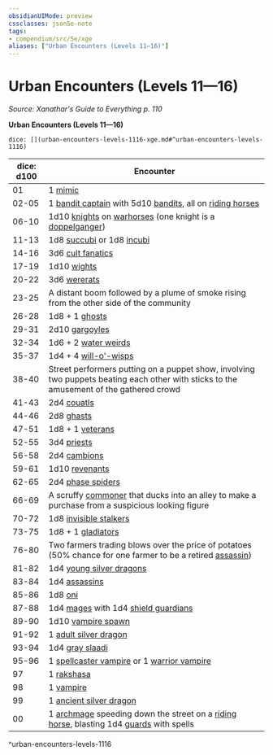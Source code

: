 ```yaml
---
obsidianUIMode: preview
cssclasses: json5e-note
tags:
- compendium/src/5e/xge
aliases: ["Urban Encounters (Levels 11—16)"]
---
```

# Urban Encounters (Levels 11—16)
*Source: Xanathar's Guide to Everything p. 110* 

**Urban Encounters (Levels 11—16)**

`dice: [](urban-encounters-levels-1116-xge.md#^urban-encounters-levels-1116)`

| dice: d100 | Encounter |
|------------|-----------|
| 01 | 1 [mimic](Mechanics/bestiary/monstrosity/mimic.md) |
| 02-05 | 1 [bandit captain](Mechanics/bestiary/humanoid/bandit-captain.md) with 5d10 [bandits](Mechanics/bestiary/humanoid/bandit.md), all on [riding horses](Mechanics/bestiary/beast/riding-horse.md) |
| 06-10 | 1d10 [knights](Mechanics/bestiary/humanoid/knight.md) on [warhorses](Mechanics/bestiary/beast/warhorse.md) (one knight is a [doppelganger](Mechanics/bestiary/monstrosity/doppelganger.md)) |
| 11-13 | 1d8 [succubi](Mechanics/bestiary/fiend/succubus.md) or 1d8 [incubi](Mechanics/bestiary/fiend/incubus.md) |
| 14-16 | 3d6 [cult fanatics](Mechanics/bestiary/humanoid/cult-fanatic.md) |
| 17-19 | 1d10 [wights](Mechanics/bestiary/undead/wight.md) |
| 20-22 | 3d6 [wererats](Mechanics/bestiary/humanoid/wererat.md) |
| 23-25 | A distant boom followed by a plume of smoke rising from the other side of the community |
| 26-28 | 1d8 + 1 [ghosts](Mechanics/bestiary/undead/ghost.md) |
| 29-31 | 2d10 [gargoyles](Mechanics/bestiary/elemental/gargoyle.md) |
| 32-34 | 1d6 + 2 [water weirds](Mechanics/bestiary/elemental/water-weird.md) |
| 35-37 | 1d4 + 4 [will-o'-wisps](Mechanics/bestiary/undead/will-o-wisp.md) |
| 38-40 | Street performers putting on a puppet show, involving two puppets beating each other with sticks to the amusement of the gathered crowd |
| 41-43 | 2d4 [couatls](Mechanics/bestiary/celestial/couatl.md) |
| 44-46 | 2d8 [ghasts](Mechanics/bestiary/undead/ghast.md) |
| 47-51 | 1d8 + 1 [veterans](Mechanics/bestiary/humanoid/veteran.md) |
| 52-55 | 3d4 [priests](Mechanics/bestiary/humanoid/priest.md) |
| 56-58 | 2d4 [cambions](Mechanics/bestiary/fiend/cambion.md) |
| 59-61 | 1d10 [revenants](Mechanics/bestiary/undead/revenant.md) |
| 62-65 | 2d4 [phase spiders](Mechanics/bestiary/monstrosity/phase-spider.md) |
| 66-69 | A scruffy [commoner](Mechanics/bestiary/humanoid/commoner.md) that ducks into an alley to make a purchase from a suspicious looking figure |
| 70-72 | 1d8 [invisible stalkers](Mechanics/bestiary/elemental/invisible-stalker.md) |
| 73-75 | 1d8 + 1 [gladiators](Mechanics/bestiary/humanoid/gladiator.md) |
| 76-80 | Two farmers trading blows over the price of potatoes (50% chance for one farmer to be a retired [assassin](Mechanics/bestiary/humanoid/assassin.md)) |
| 81-82 | 1d4 [young silver dragons](Mechanics/bestiary/dragon/young-silver-dragon.md) |
| 83-84 | 1d4 [assassins](Mechanics/bestiary/humanoid/assassin.md) |
| 85-86 | 1d8 [oni](Mechanics/bestiary/giant/oni.md) |
| 87-88 | 1d4 [mages](Mechanics/bestiary/humanoid/mage.md) with 1d4 [shield guardians](Mechanics/bestiary/construct/shield-guardian.md) |
| 89-90 | 1d10 [vampire spawn](Mechanics/bestiary/undead/vampire-spawn.md) |
| 91-92 | 1 [adult silver dragon](Mechanics/bestiary/dragon/adult-silver-dragon.md) |
| 93-94 | 1d4 [gray slaadi](Mechanics/bestiary/aberration/gray-slaad.md) |
| 95-96 | 1 [spellcaster vampire](Mechanics/bestiary/undead/vampire-spellcaster.md) or 1 [warrior vampire](Mechanics/bestiary/undead/vampire-warrior.md) |
| 97 | 1 [rakshasa](Mechanics/bestiary/fiend/rakshasa.md) |
| 98 | 1 [vampire](Mechanics/bestiary/undead/vampire.md) |
| 99 | 1 [ancient silver dragon](Mechanics/bestiary/dragon/ancient-silver-dragon.md) |
| 00 | 1 [archmage](Mechanics/bestiary/humanoid/archmage.md) speeding down the street on a [riding horse](Mechanics/bestiary/beast/riding-horse.md), blasting 1d4 [guards](Mechanics/bestiary/humanoid/guard.md) with spells |
^urban-encounters-levels-1116